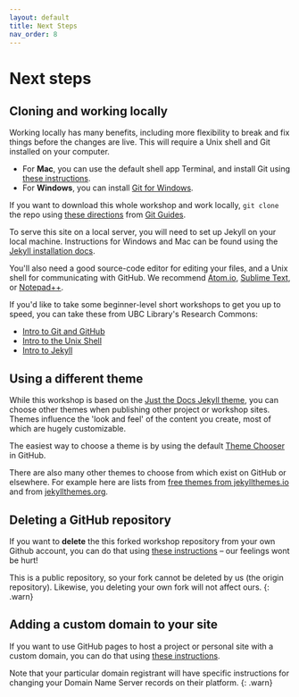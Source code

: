 ```yaml
---
layout: default
title: Next Steps
nav_order: 8
---
```

# Next steps
## Cloning and working locally
Working locally has many benefits, including more flexibility to break and fix things before the changes are live. This will require a Unix shell and Git installed on your computer.
- For **Mac**, you can use the default shell app Terminal, and install Git using [these instructions](https://git-scm.com/book/en/v2/Getting-Started-Installing-Git).
- For **Windows**, you can install [Git for Windows](https://gitforwindows.org/).

If you want to download this whole workshop and work locally, `git clone` the repo using [these directions](https://github.com/git-guides/git-clone) from [Git Guides](https://github.com/git-guides/).

To serve this site on a local server, you will need to set up Jekyll on your local machine. Instructions for Windows and Mac can be found using the [Jekyll installation docs](https://jekyllrb.com/docs/installation/).

You'll also need a good source-code editor for editing your files, and a Unix shell for communicating with GitHub. We recommend [Atom.io](https://atom.io/), [Sublime Text](https://www.sublimetext.com/), or [Notepad++](https://notepad-plus-plus.org/downloads/).

If you'd like to take some beginner-level short workshops to get you up to speed, you can take these from UBC Library's Research Commons:
-  [Intro to Git and GitHub](https://ubc-library-rc.github.io/intro-git/)
-  [Intro to the Unix Shell](https://ubc-library-rc.github.io/intro-shell/)
-  [Intro to Jekyll](https://ubc-library-rc.github.io/intro-jekyll/)

## Using a different theme
While this workshop is based on the [Just the Docs Jekyll theme](https://pmarsceill.github.io/just-the-docs/), you can choose other themes when publishing other project or workshop sites. Themes influence the 'look and feel' of the content you create, most of which are hugely customizable.

The easiest way to choose a theme is by using the default [Theme Chooser](https://docs.github.com/en/free-pro-team@latest/github/working-with-github-pages/adding-a-theme-to-your-github-pages-site-with-the-theme-chooser) in GitHub.

There are also many other themes to choose from which exist on GitHub or elsewhere. For example here are lists from [free themes from jekyllthemes.io](https://jekyllthemes.io/free) and from [jekyllthemes.org](http://jekyllthemes.org/).

## Deleting a GitHub repository
If you want to **delete** the this forked workshop repository from your own Github account, you can do that using [these instructions](https://docs.github.com/en/free-pro-team@latest/github/administering-a-repository/deleting-a-repository) – our feelings wont be hurt!

This is a public repository, so your fork cannot be deleted by us (the origin repository). Likewise, you deleting your own fork will not affect ours.
{: .warn}

## Adding a custom domain to your site
If you want to use GitHub pages to host a project or personal site with a custom domain, you can do that using [these instructions](https://docs.github.com/en/free-pro-team@latest/github/working-with-github-pages/configuring-a-custom-domain-for-your-github-pages-site).

Note that your particular domain registrant will have specific instructions for changing your Domain Name Server records on their platform.
{: .warn}
